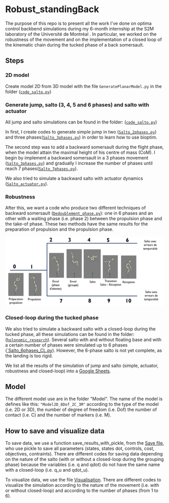 # Robust_standingBack
The purpose of this repo is to present all the work I've done on optima control backbend simulations during 
my 6-month internship at the S2M laboratory of the Université de Montréal . 
In particular, we worked on the robustness of the movement and on the implementation of a closed loop 
of the kinematic chain during the tucked phase of a back somersault.

## Steps
### 2D model
Create model 2D from 3D model with the file `GeneratePlanarModel.py` in the folder ([`code_salto.py`](https://github.com/AnaisFarr/Robust_standingBack/blob/main/code_salto))

### Generate jump, salto (3, 4, 5 and 6 phases) and salto with actuator
All jump and salto simulations can be found in the folder: ([`code_salto.py`](https://github.com/AnaisFarr/Robust_standingBack/blob/main/code_salto))

In first, I create codes to generate simple jump in two ([`Salto_2phases.py`](https://github.com/AnaisFarr/Robust_standingBack/blob/main/code_salto/Jump_2phases.py)) and 
three phases([`Salto_3phases.py`](https://github.com/AnaisFarr/Robust_standingBack/blob/main/code_salto/Jump_3phases.py)) in order to learn how to use bioptim.

The second step was to add a backward somersault during the flight phase, when the model attain the maximal height of 
his centre of mass (CoM). I begin by implement a backward somersault in a 3 phases movement ([`Salto_3phases.py`](https://github.com/AnaisFarr/Robust_standingBack/blob/main/code_salto/Salto_3phases.py)) 
and gradually I increase the number of phases until reach 7 phases([`Salto_7phases.py`](https://github.com/AnaisFarr/Robust_standingBack/blob/main/code_salto/Salto_7phases.py)).

We also tried to simulate a backward salto with actuator dynamics ([`Salto_actuator.py`](https://github.com/AnaisFarr/Robust_standingBack/blob/main/code_salto/Salto_actuator.py)).

### Robustness
After this, we want a code who produce two different techniques of backward somersault ([`Dedoublement_phase.py`](https://github.com/AnaisFarr/Robust_standingBack/blob/main/code_salto/Dedoublement_phase.py)): 
one in 6 phases and an other with a waiting phase (i.e. phase 2) between the propulsion phase and the take-of phase.
These two methods have the same results for the preparation of propulsion and the propulsion phase.

![Robustness](figures/Dedoublement_phase.png "Method for inducing robustness")

### Closed-loop during the tucked phase
We also tried to simulate a backward salto with a closed-loop during the tucked phase, 
all these simulations can be found in the folder: ([`holonomic_research`](https://github.com/AnaisFarr/Robust_standingBack/tree/ocp1/holonomic_research)). 
Several salto with and without floating base and with a certain number of phases were simulated up to 6 phases
([`Salto_6phases_CL.py](https://github.com/AnaisFarr/Robust_standingBack/blob/ocp1/holonomic_research/Salto_6phases_CL.py)). 
However, the 6-phase salto is not yet complete, as the landing is too rigid.

We list all the results of the simulation of jump and salto (simple, actuator, robustness and closed-loop) into a [Google Sheets](
https://docs.google.com/spreadsheets/d/1Zcdg7ftSXRW_HKXzb-tU153mgNU3cz4pQy1RCIJ5Snk/edit?usp=sharing).

## Model
The different model use are in the folder "Model". 
The name of the model is defines like this: `"Model2D_8Dof_2C_3M"` according to the type of the model (i.e. 2D or 3D), the number of degree of freedom (i.e. Dof) 
the number of contact (i.e. C) and the number of markers (i.e. M).

## How to save and visualize data

To save data, we use a function save_results_with_pickle, from the [Save file](https://github.com/AnaisFarr/Robust_standingBack/blob/main/code_salto/Save.py), who use pickle to save all parameters (states, states dot, controls, cost, objectives, contraints).
There are different codes for saving data depending on the nature of the salto (with or without a closed-loop during the grouping phase) 
because the variables (i.e. q and qdot) do not have the same name with a closed-loop (i.e. q_u and qdot_u).

To visualize data, we use the file [Visualisation](https://github.com/AnaisFarr/Robust_standingBack/blob/main/code_salto/visualisation.py).
There are different codes to visualize the simulation according to the nature of the movement (i.e. with or without closed-loop) 
and according to the number of phases (from 1 to 6).
